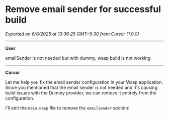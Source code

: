 # Remove email sender for successful build
_Exported on 6/8/2025 at 13:36:25 GMT+5:30 from Cursor (1.0.0)_

---

**User**

emailSender is not needed but with dummy, wasp build is not working

---

**Cursor**

Let me help you fix the email sender configuration in your Wasp application. Since you mentioned that the email sender is not needed and it's causing build issues with the Dummy provider, we can remove it entirely from the configuration.

I'll edit the `main.wasp` file to remove the `emailSender` section:
